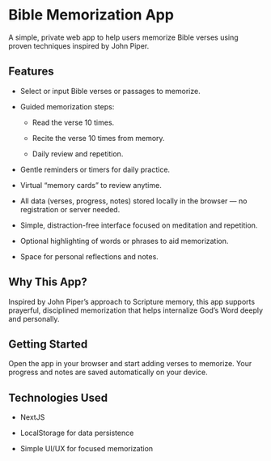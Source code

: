 # Bible Memorization App

A simple, private web app to help users memorize Bible verses using proven techniques inspired by John Piper.

## Features

- Select or input Bible verses or passages to memorize.
    
- Guided memorization steps:
    
    - Read the verse 10 times.
        
    - Recite the verse 10 times from memory.
        
    - Daily review and repetition.
        
- Gentle reminders or timers for daily practice.
    
- Virtual “memory cards” to review anytime.
    
- All data (verses, progress, notes) stored locally in the browser — no registration or server needed.
    
- Simple, distraction-free interface focused on meditation and repetition.
    
- Optional highlighting of words or phrases to aid memorization.
    
- Space for personal reflections and notes.
    

## Why This App?

Inspired by John Piper’s approach to Scripture memory, this app supports prayerful, disciplined memorization that helps internalize God’s Word deeply and personally.

## Getting Started

Open the app in your browser and start adding verses to memorize. Your progress and notes are saved automatically on your device.

## Technologies Used

- NextJS
    
- LocalStorage for data persistence
    
- Simple UI/UX for focused memorization
